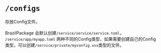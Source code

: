 # `/configs`

存放Config文件。<br><br>BrazilPackage 会默认创建`/service/service/service.toml`， `/service/app/myapp.toml` 两种不同的Config类型，如果需要创建自己的Config类型，可以创建`/service/private/myconfig.xxx`类型的文件。